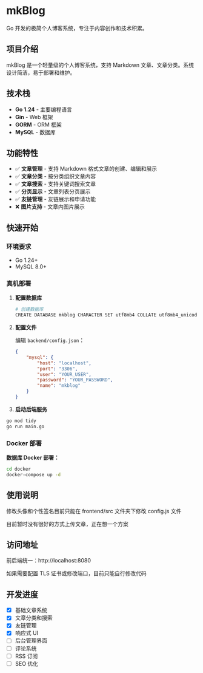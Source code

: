 # mkBlog

 Go 开发的极简个人博客系统，专注于内容创作和技术积累。

## 项目介绍

mkBlog 是一个轻量级的个人博客系统，支持 Markdown 文章、文章分类。系统设计简洁，易于部署和维护。

## 技术栈

- **Go 1.24** - 主要编程语言
- **Gin** - Web 框架
- **GORM** - ORM 框架
- **MySQL** - 数据库

## 功能特性

- ✅ **文章管理** - 支持 Markdown 格式文章的创建、编辑和展示
- ✅ **文章分类** - 按分类组织文章内容
- ✅ **文章搜索** - 支持关键词搜索文章
- ✅ **分页显示** - 文章列表分页展示
- ✅ **友链管理** - 友链展示和申请功能
- ❌ **图片支持** - 文章内图片展示

## 快速开始

### 环境要求
- Go 1.24+
- MySQL 8.0+

### 真机部署

1. **配置数据库**
   ```bash
   # 创建数据库
   CREATE DATABASE mkblog CHARACTER SET utf8mb4 COLLATE utf8mb4_unicode_ci;
   ```

2. **配置文件**
   
   编辑 `backend/config.json`：
   ```json
   {
       "mysql": {
           "host": "localhost",
           "port": "3306",
           "user": "YOUR_USER",
           "password": "YOUR_PASSWORD",
           "name": "mkblog"
       }
   }
   ```

3. **启动后端服务**
```bash
go mod tidy
go run main.go
```

### Docker 部署

**数据库 Docker 部署：**
```bash
cd docker
docker-compose up -d
```

## 使用说明

修改头像和个性签名目前只能在 frontend/src 文件夹下修改 config.js 文件

目前暂时没有很好的方式上传文章，正在想一个方案

## 访问地址

前后端统一：http://localhost:8080

如果需要配置 TLS 证书或修改端口，目前只能自行修改代码

## 开发进度

- [x] 基础文章系统
- [x] 文章分类和搜索
- [x] 友链管理
- [x] 响应式 UI
- [ ] 后台管理界面
- [ ] 评论系统
- [ ] RSS 订阅
- [ ] SEO 优化